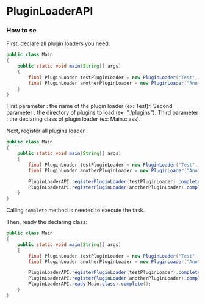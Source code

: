 # PluginLoaderAPI

### How to se
First, declare all plugin loaders you need:
```java
public class Main
{
    public static void main(String[] args)
    {
        final PluginLoader testPluginLoader = new PluginLoader("Test", new File(".", "plugins"), Main.class);
        final PluginLoader anotherPluginLoader = new PluginLoader("Another", new File(".", "plugins/another"), Main.class);
    }
}
```
First parameter : the name of the plugin loader (ex: Test)r.
Second parameter : the directory of plugins to load (ex: "./plugins").
Third parameter : the declaring class of plugin loader (ex: Main.class).

Next, register all plugins loader :
```java
public class Main
{
    public static void main(String[] args)
    {
        final PluginLoader testPluginLoader = new PluginLoader("Test", new File(".", "plugins"), Main.class);
        final PluginLoader anotherPluginLoader = new PluginLoader("Another", new File(".", "plugins/another"), Main.class);

        PluginLoaderAPI.registerPluginLoader(testPluginLoader).complete();
        PluginLoaderAPI.registerPluginLoader(anotherPluginLoader).complete();
    }
}
```
Calling `complete` method is needed to execute the task.

Then, ready the declaring class:
```java
public class Main
{
    public static void main(String[] args)
    {
        final PluginLoader testPluginLoader = new PluginLoader("Test", new File(".", "plugins"), Main.class);
        final PluginLoader anotherPluginLoader = new PluginLoader("Another", new File(".", "plugins/another"), Main.class);

        PluginLoaderAPI.registerPluginLoader(testPluginLoader).complete();
        PluginLoaderAPI.registerPluginLoader(anotherPluginLoader).complete();
        PluginLoaderAPI.ready(Main.class).complete();
    }
}
```
